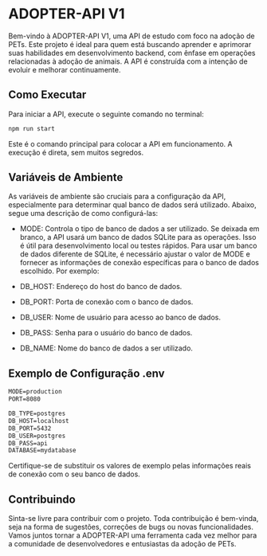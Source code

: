 # ADOPTER-API V1
Bem-vindo à ADOPTER-API V1, uma API de estudo com foco na adoção de PETs. Este projeto é ideal para quem está buscando aprender e aprimorar suas habilidades em desenvolvimento backend, com ênfase em operações relacionadas à adoção de animais. A API é construída com a intenção de evoluir e melhorar continuamente.

## Como Executar
Para iniciar a API, execute o seguinte comando no terminal:


```sh 
npm run start 
```

Este é o comando principal para colocar a API em funcionamento. A execução é direta, sem muitos segredos.


## Variáveis de Ambiente
As variáveis de ambiente são cruciais para a configuração da API, especialmente para determinar qual banco de dados será utilizado. Abaixo, segue uma descrição de como configurá-las:

- MODE: Controla o tipo de banco de dados a ser utilizado. Se deixada em branco, a API usará um banco de dados SQLite para as operações. Isso é útil para desenvolvimento local ou testes rápidos.
Para usar um banco de dados diferente de SQLite, é necessário ajustar o valor de MODE e fornecer as informações de conexão específicas para o banco de dados escolhido. Por exemplo:

- DB_HOST: Endereço do host do banco de dados.
- DB_PORT: Porta de conexão com o banco de dados.
- DB_USER: Nome de usuário para acesso ao banco de dados.
- DB_PASS: Senha para o usuário do banco de dados.
- DB_NAME: Nome do banco de dados a ser utilizado.


## Exemplo de Configuração .env
```md
MODE=production
PORT=8080

DB_TYPE=postgres
DB_HOST=localhost
DB_PORT=5432
DB_USER=postgres
DB_PASS=api
DATABASE=mydatabase
```
Certifique-se de substituir os valores de exemplo pelas informações reais de conexão com o seu banco de dados.

## Contribuindo
Sinta-se livre para contribuir com o projeto. Toda contribuição é bem-vinda, seja na forma de sugestões, correções de bugs ou novas funcionalidades. Vamos juntos tornar a ADOPTER-API uma ferramenta cada vez melhor para a comunidade de desenvolvedores e entusiastas da adoção de PETs.
